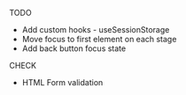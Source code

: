 TODO

- Add custom hooks - useSessionStorage
- Move focus to first element on each stage
- Add back button focus state

CHECK

- HTML Form validation
